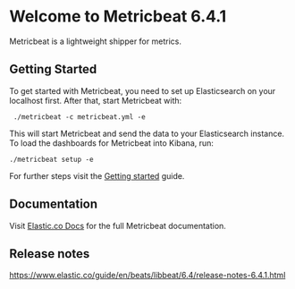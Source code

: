 # Welcome to Metricbeat 6.4.1

Metricbeat is a lightweight shipper for metrics.

## Getting Started

To get started with Metricbeat, you need to set up Elasticsearch on
your localhost first. After that, start Metricbeat with:

     ./metricbeat -c metricbeat.yml -e

This will start Metricbeat and send the data to your Elasticsearch
instance. To load the dashboards for Metricbeat into Kibana, run:

    ./metricbeat setup -e

For further steps visit the
[Getting started](https://www.elastic.co/guide/en/beats/metricbeat/6.4/metricbeat-getting-started.html) guide.

## Documentation

Visit [Elastic.co Docs](https://www.elastic.co/guide/en/beats/metricbeat/6.4/index.html)
for the full Metricbeat documentation.

## Release notes

https://www.elastic.co/guide/en/beats/libbeat/6.4/release-notes-6.4.1.html
